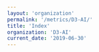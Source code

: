 ```yaml
---
layout: 'organization'
permalink: '/metrics/D3-AI/'
title: 'Index'
organization: 'D3-AI'
current_date: '2019-06-30'
---
```

